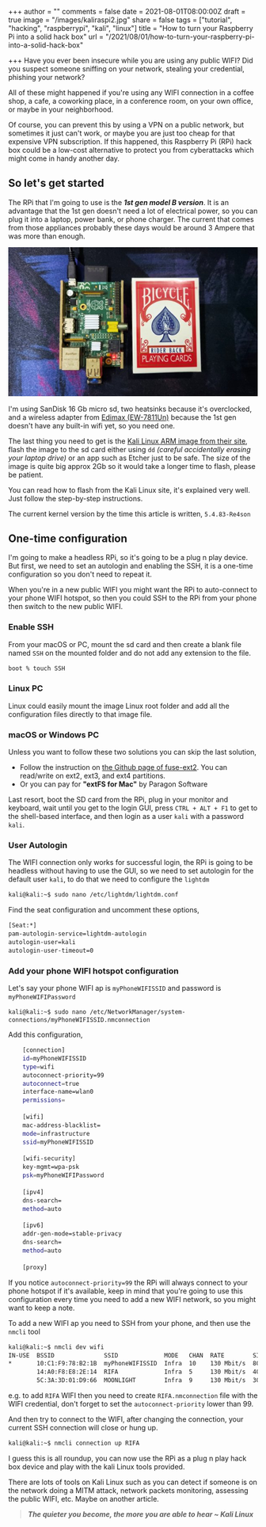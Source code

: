 +++
author = ""
comments = false
date = 2021-08-01T08:00:00Z
draft = true
image = "/images/kaliraspi2.jpg"
share = false
tags = ["tutorial", "hacking", "raspberrypi", "kali", "linux"]
title = "How to turn your Raspberry Pi into a solid hack box"
url = "/2021/08/01/how-to-turn-your-raspberry-pi-into-a-solid-hack-box"

+++
Have you ever been insecure while you are using any public WIFI? Did you suspect someone sniffing on your network, stealing your credential, phishing your network?

All of these might happened if you're using any WIFI connection in a coffee shop, a cafe, a coworking place, in a conference room, on your own office, or maybe in your neighborhood.

Of course, you can prevent this by using a VPN on a public network, but sometimes it just can't work, or maybe you are just too cheap for that expensive VPN subscription. If this happened, this Raspberry Pi (RPi) hack box could be a low-cost alternative to protect you from cyberattacks which might come in handy another day.

## So let's get started

The RPi that I'm going to use is the **_1st gen model B version_**. It is an advantage that the 1st gen doesn't need a lot of electrical power, so you can plug it into a laptop, power bank, or phone charger. The current that comes from those appliances probably these days would be around 3 Ampere that was more than enough.

![](/images/raspi1bheatsinkedimax.jpg)

I'm using SanDisk 16 Gb micro sd, two heatsinks because it's overclocked, and a wireless adapter from [Edimax (EW-7811Un)](http://amzn.to/2ixrZY2) because the 1st gen doesn't have any built-in wifi yet, so you need one.

The last thing you need to get is the [Kali Linux ARM image from their site](https://www.kali.org/get-kali/#kali-arm), flash the image to the sd card either using `dd` _(careful accidentally erasing your laptop drive)_ or an app such as Etcher just to be safe. The size of the image is quite big approx 2Gb so it would take a longer time to flash, please be patient.

You can read how to flash from the Kali Linux site, it's explained very well. Just follow the step-by-step instructions.

The current kernel version by the time this article is written, `5.4.83-Re4son`

## One-time configuration

I'm going to make a headless RPi, so it's going to be a plug n play device. But first, we need to set an autologin and enabling the SSH, it is a one-time configuration so you don't need to repeat it.

When you're in a new public WIFI you might want the RPi to auto-connect to your phone WIFI hotspot, so then you could SSH to the RPi from your phone then switch to the new public WIFI.

### Enable SSH

From your macOS or PC, mount the sd card and then create a blank file named `SSH` on the mounted folder and do not add any extension to the file. 

```bash
boot % touch SSH
```

### Linux PC

Linux could easily mount the image Linux root folder and add all the configuration files directly to that image file.

### macOS or Windows PC

Unless you want to follow these two solutions you can skip the last solution,  
* Follow the instruction on [the Github page of fuse-ext2](https://github.com/alperakcan/fuse-ext2). You can read/write on ext2, ext3, and ext4 partitions.
* Or you can pay for **"extFS for Mac"** by Paragon Software

Last resort, boot the SD card from the RPi, plug in your monitor and keyboard, wait until you get to the login GUI, press `CTRL + ALT + F1` to get to the shell-based interface, and then login as a user `kali` with a password `kali`.

### User Autologin

The WIFI connection only works for successful login, the RPi is going to be headless without having to use the GUI, so we need to set autologin for the default user `kali`, to do that we need to configure the `lightdm`

```bash
kali@kali:~$ sudo nano /etc/lightdm/lightdm.conf
```
Find the seat configuration and uncomment these options,
```bash
[Seat:*]
pam-autologin-service=lightdm-autologin
autologin-user=kali
autologin-user-timeout=0
```

### Add your phone WIFI hotspot configuration

Let's say your phone WIFI ap is `myPhoneWIFISSID` and password is `myPhoneWIFIPassword`

    kali@kali:~$ sudo nano /etc/NetworkManager/system-connections/myPhoneWIFISSID.nmconnection

Add this configuration,

```bash
    [connection]
    id=myPhoneWIFISSID
    type=wifi
    autoconnect-priority=99
    autoconnect=true
    interface-name=wlan0
    permissions=
    
    [wifi]
    mac-address-blacklist=
    mode=infrastructure
    ssid=myPhoneWIFISSID
    
    [wifi-security]
    key-mgmt=wpa-psk
    psk=myPhoneWIFIPassword
    
    [ipv4]
    dns-search=
    method=auto
    
    [ipv6]
    addr-gen-mode=stable-privacy
    dns-search=
    method=auto
    
    [proxy]
```

If you notice `autoconnect-priority=99` the RPi will always connect to your phone hotspot if it's available, keep in mind that you're going to use this configuration every time you need to add a new WIFI network, so you might want to keep a note.

To add a new WIFI ap you need to SSH from your phone, and then use the `nmcli` tool
```bash
kali@kali:~$ nmcli dev wifi
IN-USE  BSSID              SSID       		MODE   CHAN  RATE        SIGNAL  BARS  SECURITY
*       10:C1:F9:78:B2:1B  myPhoneWIFISSID  Infra  10    130 Mbit/s  80      ***   WPA1 WPA2
        14:A0:F8:E8:2E:14  RIFA       		Infra  5     130 Mbit/s  40      **    WPA1 WPA2
        5C:3A:3D:01:D9:66  MOONLIGHT  		Infra  9     130 Mbit/s  30      *     WPA1 WPA2
```
e.g. to add `RIFA` WIFI then you need to create `RIFA.nmconnection` file with the WIFI credential, don't forget to set the `autoconnect-priority` lower than 99.

And then try to connect to the WIFI, after changing the connection, your current SSH connection will close or hung up.
```bash
kali@kali:~$ nmcli connection up RIFA
```

I guess this is all roundup, you can now use the RPi as a plug n play hack box device and play with the kali Linux tools provided.

There are lots of tools on Kali Linux such as you can detect if someone is on the network doing a MITM attack, network packets monitoring, assessing the public WIFI, etc. Maybe on another article.

> **_The quieter you become, the more you are able to hear
> \~ Kali Linux_**